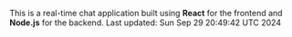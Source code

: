 This is a real-time chat application built using **React** for the frontend and **Node.js** for the backend.
Last updated: Sun Sep 29 20:49:42 UTC 2024
